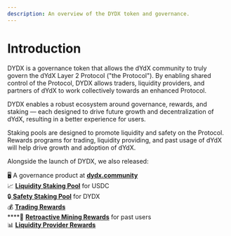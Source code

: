 ```yaml
---
description: An overview of the DYDX token and governance.
---
```


# Introduction

DYDX is a governance token that allows the dYdX community to truly govern the dYdX Layer 2 Protocol \("the Protocol"\). By enabling shared control of the Protocol, DYDX allows traders, liquidity providers, and partners of dYdX to work collectively towards an enhanced Protocol.

DYDX enables a robust ecosystem around governance, rewards, and staking — each designed to drive future growth and decentralization of dYdX, resulting in a better experience for users. 

Staking pools are designed to promote liquidity and safety on the Protocol. Rewards programs for trading, liquidity providing, and past usage of dYdX will help drive growth and adoption of dYdX.

Alongside the launch of DYDX, we also released:  
  
🖥️ A governance product at [**dydx.community**](https://dydx.community)  
📈 [**Liquidity Staking Pool**](staking-pools/liquidity-staking-pool.md) for USDC  
🔒[ **Safety Staking Pool**](staking-pools/safety-staking-pool.md) for DYDX  
💰 [**Trading Rewards**](rewards/trading-rewards.md)  
****💸 [**Retroactive Mining Rewards**](rewards/retroactive-mining-rewards.md) for past users  
📊 [**Liquidity Provider Rewards**](rewards/liquidity-provider-rewards.md)

